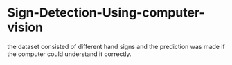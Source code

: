# Sign-Detection-Using-computer-vision
the dataset consisted of different hand signs and the prediction was made if the computer could understand it correctly.
